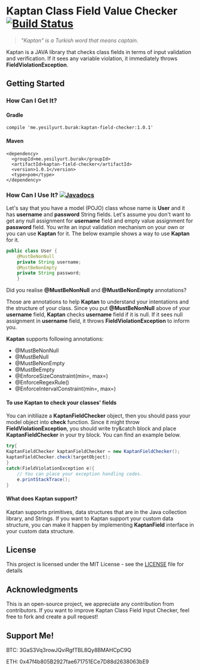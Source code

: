 # Kaptan Class Field Value Checker [![Build Status](https://travis-ci.com/burakim/Kaptan-Field-Checker.svg?branch=master)](https://travis-ci.com/burakim/Kaptan-Field-Checker)
> *"Kaptan" is a Turkish word that means captain.*

Kaptan is a JAVA library that checks class fields in terms of input validation and verification. If it sees any variable violation, it immediately throws **FieldViolationException**.

## Getting Started
### How Can I Get It?
#### Gradle
```compile 'me.yesilyurt.burak:kaptan-field-checker:1.0.1'```
#### Maven
```
<dependency>
  <groupId>me.yesilyurt.burak</groupId>
  <artifactId>kaptan-field-checker</artifactId>
  <version>1.0.1</version>
  <type>pom</type>
</dependency>
```
### How Can I Use It? [![Javadocs](https://www.javadoc.io/badge/me.yesilyurt.burak/kaptan-field-checker.svg)](https://www.javadoc.io/doc/me.yesilyurt.burak/kaptan-field-checker)
Let's say that you have a model (POJO) class whose name is **User** and it has **username** and **password** String fields. Let's assume you don't want to get any null assignment for **username** field and empty value assignment for **password** field. You write an input validation mechanism on your own or you can use **Kaptan** for it. The below example shows a way to use **Kaptan** for it.
```java
public class User {
    @MustBeNonNull
    private String username;
    @MustBeNonEmpty
    private String password;
    }
```
Did you realise **@MustBeNonNull** and **@MustBeNonEmpty** annotations? 

Those are annotations to help **Kaptan** to understand your intentations and the structure of your class. Since you put **@MustBeNonNull** above of your **username** field, **Kaptan** checks **username** field if it is null. If it sees null assignment in **username** field, it throws **FieldViolationException** to inform you.

**Kaptan** supports following annotations:
* @MustBeNonNull
* @MustBeNull
* @MustBeNonEmpty
* @MustBeEmpty
* @EnforceSizeConstraint(min=<value>, max=<value>)
* @EnforceRegexRule(<regex-string-value>)
* @EnforceIntervalConstraint(min=<value>, max=<value>)

#### To use **Kaptan** to check your classes' fields
You can initiliaze a **KaptanFieldChecker** object, then you should pass your model object into **check** function. Since it might throw **FieldViolationException**, you should write try&catch block and place **KaptanFieldChecker** in your try block. You can find an example below.
```java
try{
KaptanFieldChecker kaptanFieldChecker = new KaptanFieldChecker();
kaptanFieldChecker.check(targetObject);
}
catch(FieldViolationException e){
    // You can place your exception handling codes.
    e.printStackTrace();
}

```

#### What does Kaptan support?
Kaptan supports primitives, data structures that are in the Java collection library, and Strings. If you want to Kaptan support your custom data structure, you can make it happen by implementing **KaptanField** interface in your custom data structure.

## License

This project is licensed under the MIT License - see the [LICENSE](LICENSE) file for details

## Acknowledgments
This is an open-source project, we appreciate any contribution from contributors. If you want to improve Kaptan Class Field Input Checker, feel free to fork and create a pull request!

## Support Me!
BTC: 3GaS3Vq3rowJQviRgfTBL8Qy8BMAHCpC9Q

ETH: 0x47f4b805B2927fae671751ECe7D88d2638063bE9
